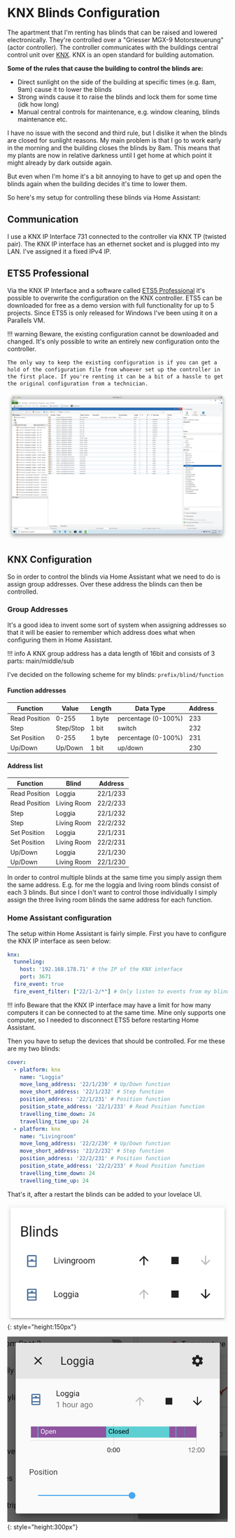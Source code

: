 # KNX Blinds Configuration

The apartment that I'm renting has blinds that can be raised and lowered electronically. They're controlled over a "Griesser MGX-9 Motorsteuerung" (actor controller).
The controller communicates with the buildings central control unit over [KNX](https://en.wikipedia.org/wiki/KNX_(standard)). KNX is an open standard for building automation.

**Some of the rules that cause the building to control the blinds are:**

+ Direct sunlight on the side of the building at specific times (e.g. 8am, 9am) cause it to lower the blinds
+ Strong winds cause it to raise the blinds and lock them for some time (idk how long)
+ Manual central controls for maintenance, e.g. window cleaning, blinds maintenance etc.

I have no issue with the second and third rule, but I dislike it when the blinds are closed for sunlight reasons. My main problem is that I go to work early in the morning and the
building closes the blinds by 8am. This means that my plants are now in relative darkness until I get home at which point it might already by dark outside again.

But even when I'm home it's a bit annoying to have to get up and open the blinds again when the building decides it's time to lower them.

So here's my setup for controlling these blinds via Home Assistant:

## Communication

I use a KNX IP Interface 731 connected to the controller via KNX TP (twisted pair). The KNX IP interface has an ethernet socket and is plugged into my LAN. I've assigned it a fixed IPv4 IP.

## ETS5 Professional

Via the KNX IP Interface and a software called [ETS5 Professional](https://www.knx.org/knx-en/for-professionals/software/ets-5-professional/index.php) it's possible to overwrite the
configuration on the KNX controller. ETS5 can be downloaded for free as a demo version with full functionality for up to 5 projects. Since ETS5 is only released for Windows I've been using it on a Parallels VM.

!!! warning
    Beware, the existing configuration cannot be downloaded and changed. It's only possible to write an entirely new configuration onto the controller.
    
    The only way to keep the existing configuration is if you can get a hold of the configuration file from whoever set up the controller in the first place. If you're renting it can be a bit of a hassle to get the original configuration from a technician.

![ETS5 Professional in Parallels VM](ets5.png)

## KNX Configuration

So in order to control the blinds via Home Assistant what we need to do is assign group addresses. Over these address the blinds can then be controlled.

### Group Addresses

It's a good idea to invent some sort of system when assigning addresses so that it will be easier to remember which address does what when configuring them in Home Assistant.

!!! info
    A KNX group address has a data length of 16bit and consists of 3 parts: main/middle/sub

I've decided on the following scheme for my blinds: `prefix/blind/function`

#### Function addresses

| Function      | Value     | Length | Data Type           | Address |
|---------------|-----------|--------|---------------------|---------|
| Read Position | 0-255     | 1 byte | percentage (0-100%) | 233     |
| Step          | Step/Stop | 1 bit  | switch              | 232     |
| Set Position  | 0-255     | 1 byte | percentage (0-100%) | 231     |
| Up/Down       | Up/Down   | 1 bit  | up/down             | 230     |

#### Address list

| Function      | Blind       | Address  |
|---------------|-------------|----------|
| Read Position | Loggia      | 22/1/233 |
| Read Position | Living Room | 22/2/233 |
| Step          | Loggia      | 22/1/232 |
| Step          | Living Room | 22/2/232 |
| Set Position  | Loggia      | 22/1/231 |
| Set Position  | Living Room | 22/2/231 |
| Up/Down       | Loggia      | 22/1/230 |
| Up/Down       | Living Room | 22/1/230 |

In order to control multiple blinds at the same time you simply assign them the same address. E.g. for me the loggia and living room blinds consist of each 3 blinds. But since I don't want to control those individually I simply assign the three living room blinds the same address for each function.

### Home Assistant configuration

The setup within Home Assistant is fairly simple. First you have to configure the KNX IP interface as seen below:

```yaml
knx:
  tunneling:
    host: '192.168.178.71' # the IP of the KNX interface
    port: 3671
  fire_event: true
  fire_event_filter: ["22/1-2/*"] # Only listen to events from my blinds
```

!!! info
    Beware that the KNX IP interface may have a limit for how many computers it can be connected to at the same time.
    Mine only supports one computer, so I needed to disconnect ETS5 before restarting Home Assistant.

Then you have to setup the devices that should be controlled. For me these are my two blinds:

```yaml
cover:
  - platform: knx
    name: "Loggia"
    move_long_address: '22/1/230' # Up/Down function
    move_short_address: '22/1/232' # Step function
    position_address: '22/1/231' # Position function
    position_state_address: '22/1/233' # Read Position function
    travelling_time_down: 24
    travelling_time_up: 24
  - platform: knx
    name: "Livingroom"
    move_long_address: '22/2/230' # Up/Down function
    move_short_address: '22/2/232' # Step function
    position_address: '22/2/231' # Position function
    position_state_address: '22/2/233' # Read Position function
    travelling_time_down: 24
    travelling_time_up: 24
```

That's it, after a restart the blinds can be added to your lovelace UI.

![Lovelace Blinds](lovelace-blinds.png){: style="height:150px"}

![Home Assistant Blinds Control](ha-blinds-controls.png){: style="height:300px"}